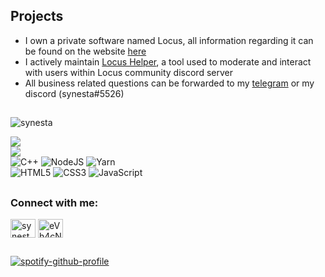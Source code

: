 <!-- Projects -->
## Projects
- I own a private software named Locus, all information regarding it can be found on the website [here](https://locus.solutions)<br>
- I actively maintain [Locus Helper](https://github.com/synesta/locus-helper), a tool used to moderate and interact with users within Locus community discord server
- All business related questions can be forwarded to my [telegram](https://t.me/synpres) or my discord (synesta#5526)

<!-- Stats -->
##
<p align="left"> <img src="https://komarev.com/ghpvc/?username=synesta&label=Profile%20views&color=0e75b6&style=flat" alt="synesta" /> </p>

![](https://github-readme-streak-stats.herokuapp.com/?user=synesta&theme=dark)</br>
![](https://github-readme-stats.vercel.app/api/top-langs/?username=synesta&layout=compact&theme=dark)
<br>
![C++](https://img.shields.io/badge/c++-%2300599C.svg?style=for-the-badge&logo=c%2B%2B&logoColor=white)
![NodeJS](https://img.shields.io/badge/node.js-6DA55F?style=for-the-badge&logo=node.js&logoColor=white)
![Yarn](https://img.shields.io/badge/yarn-%232C8EBB.svg?style=for-the-badge&logo=yarn&logoColor=white)
<br>
![HTML5](https://img.shields.io/badge/html5-%23E34F26.svg?style=for-the-badge&logo=html5&logoColor=white)
![CSS3](https://img.shields.io/badge/css3-%231572B6.svg?style=for-the-badge&logo=css3&logoColor=white)
![JavaScript](https://img.shields.io/badge/javascript-%23323330.svg?style=for-the-badge&logo=javascript&logoColor=%23F7DF1E)

<!-- Contact -->
##
<h3 align="left">Connect with me:</h3> 
<p align="left">
<a href="https://www.youtube.com/c/synesta" target="blank"><img align="center" src="https://raw.githubusercontent.com/rahuldkjain/github-profile-readme-generator/master/src/images/icons/Social/youtube.svg" alt="synesta" height="30" width="40" /></a>
<a href="https://discord.gg/mna6jADkv2" target="blank"><img align="center" src="https://raw.githubusercontent.com/rahuldkjain/github-profile-readme-generator/master/src/images/icons/Social/discord.svg" alt="eVh4cN4Vsn" height="30" width="40" /></a>
</p>

<!-- Music -->
##
[![spotify-github-profile](https://spotify-github-profile.vercel.app/api/view?uid=31joe6enofa7zb47cc3obq6g5rga&cover_image=true&theme=novatorem&bar_color=53b14f&bar_color_cover=false)](https://github.com/kittinan/spotify-github-profile)

